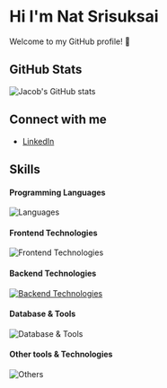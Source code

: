 # Hi I'm Nat Srisuksai

Welcome to my GitHub profile! 🌟

## GitHub Stats
![Jacob's GitHub stats](https://github-readme-stats.vercel.app/api?username=NatSrisuksai&show_icons=true&theme=cobalt)

## Connect with me
- [LinkedIn](https://www.linkedin.com/in/nat-srisuksai-1543832b5/)


## Skills

#### Programming Languages
![Languages](https://skillicons.dev/icons?i=c,js,python,java)

#### Frontend Technologies
![Frontend Technologies](https://skillicons.dev/icons?i=react,html,css,tailwind,bootstrap)
  
#### Backend Technologies
[![Backend Technologies](https://skillicons.dev/icons?i=express,php)](https://skillicons.dev)

#### Database & Tools
![Database & Tools](https://skillicons.dev/icons?i=mysql,mongodb,postgres)

#### Other tools & Technologies
![Others](https://skillicons.dev/icons?i=git,github,vercel,vscode,figma,linux,vite,vscode,postman,pycharm,eclipse)



